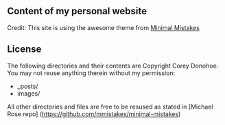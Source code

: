 ## Content of my personal website

Credit: This site is using the awesome theme from [Minimal Mistakes](http://mmistakes.github.io/minimal-mistakes)

## License

The following directories and their contents are Copyright Corey Donohoe. You may not reuse anything therein without my permission:

* _posts/
* images/


All other directories and files are free to be resused as stated in [Michael Rose repo] (https://github.com/mmistakes/minimal-mistakes)


